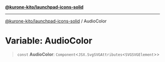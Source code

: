 [**@kurone-kito/launchpad-icons-solid**](../README.md)

***

[@kurone-kito/launchpad-icons-solid](../globals.md) / AudioColor

# Variable: AudioColor

> `const` **AudioColor**: `Component`\<`JSX.SvgSVGAttributes`\<`SVGSVGElement`\>\>

